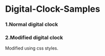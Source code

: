 # Digital-Clock-Samples

### 1.Normal digital clock

### 2.Modified digital clock
 Modified using css styles.

